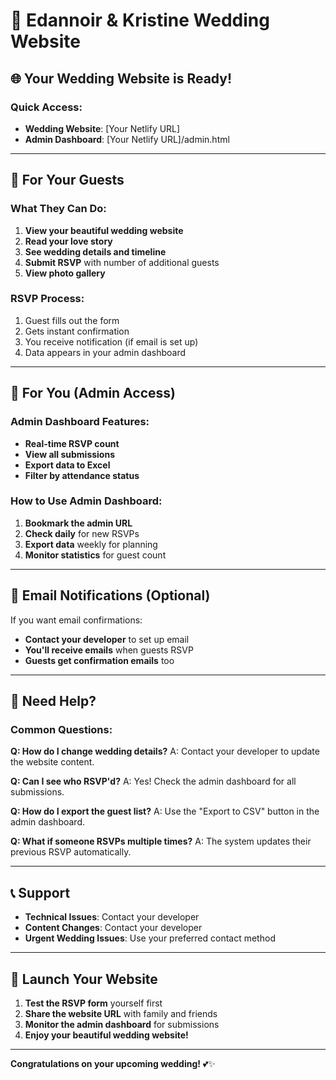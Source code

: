 # 🎊 Edannoir & Kristine Wedding Website

## 🌐 **Your Wedding Website is Ready!**

### **Quick Access:**
- **Wedding Website**: [Your Netlify URL]
- **Admin Dashboard**: [Your Netlify URL]/admin.html

---

## 📱 **For Your Guests**

### **What They Can Do:**
1. **View your beautiful wedding website**
2. **Read your love story**
3. **See wedding details and timeline**
4. **Submit RSVP** with number of additional guests
5. **View photo gallery**

### **RSVP Process:**
1. Guest fills out the form
2. Gets instant confirmation
3. You receive notification (if email is set up)
4. Data appears in your admin dashboard

---

## 👑 **For You (Admin Access)**

### **Admin Dashboard Features:**
- **Real-time RSVP count**
- **View all submissions**
- **Export data to Excel**
- **Filter by attendance status**

### **How to Use Admin Dashboard:**
1. **Bookmark the admin URL**
2. **Check daily** for new RSVPs
3. **Export data** weekly for planning
4. **Monitor statistics** for guest count

---

## 📧 **Email Notifications (Optional)**

If you want email confirmations:
- **Contact your developer** to set up email
- **You'll receive emails** when guests RSVP
- **Guests get confirmation emails** too

---

## 🔧 **Need Help?**

### **Common Questions:**

**Q: How do I change wedding details?**
A: Contact your developer to update the website content.

**Q: Can I see who RSVP'd?**
A: Yes! Check the admin dashboard for all submissions.

**Q: How do I export the guest list?**
A: Use the "Export to CSV" button in the admin dashboard.

**Q: What if someone RSVPs multiple times?**
A: The system updates their previous RSVP automatically.

---

## 📞 **Support**

- **Technical Issues**: Contact your developer
- **Content Changes**: Contact your developer
- **Urgent Wedding Issues**: Use your preferred contact method

---

## 🎉 **Launch Your Website**

1. **Test the RSVP form** yourself first
2. **Share the website URL** with family and friends
3. **Monitor the admin dashboard** for submissions
4. **Enjoy your beautiful wedding website!**

---

**Congratulations on your upcoming wedding!** 💕✨ 